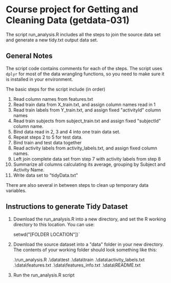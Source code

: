 # Course project for Getting and Cleaning Data (getdata-031)

The script run_analysis.R includes all the steps to join the source data set and generate a new tidy.txt output data set.

## General Notes

The script code contains comments for each of the steps. The script uses `dplyr` for most of the data wrangling functions, so you need to make sure it is installed in your environment.

The basic steps for the script include (in order)

1. Read column names from features.txt
2. Read train data from X_train.txt, and assign column names read in 1
3. Read train labels from Y_train.txt, and assign fixed "activityId" column names
4. Read train subjects from subject_train.txt and assign fixed "subjectId" column name.
5. Bind data read in 2, 3 and 4 into one train data set.
6. Repeat steps 2 to 5 for test data.
7. Bind train and test data together
8. Read activity labels from activity_labels.txt, and assign fixed column names.
9. Left join complete data set from step 7 with activity labels from step 8
10. Summarize all columns calculating its average, grouping by Subject and Activity Name.
11. Write data set to "tidyData.txt"

There are also several in between steps to clean up temporary data variables.

## Instructions to generate Tidy Dataset

1. Download the run_analysis.R into a new directory, and set the R working directory to this location. You can use:

   setwd("[FOLDER LOCATION"])`

2. Download the source dataset into a "data" folder in your new directory. The contents of your working folder should look something like this:

    .\run_analysis.R
	.\data\test
	.\data\train
	.\data\activity_labels.txt
	.\data\features.txt
	.\data\features_info.txt
	.\data\README.txt
	
4. Run the run_analysis.R script
